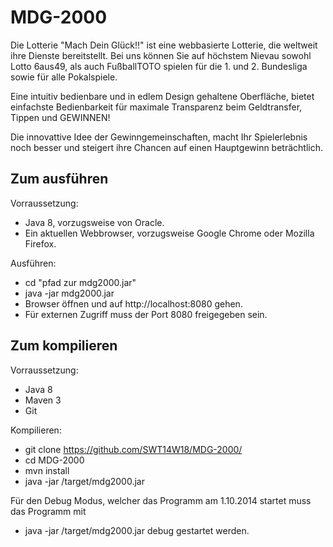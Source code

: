 MDG-2000
======
Die Lotterie "Mach Dein Glück!!" ist eine webbasierte Lotterie, die weltweit ihre Dienste bereitstellt. Bei uns können Sie
auf höchstem Nievau sowohl Lotto 6aus49, als auch FußballTOTO spielen für die 1. und 2. Bundesliga sowie für alle Pokalspiele.

Eine intuitiv bedienbare und in edlem Design gehaltene Oberfläche, bietet einfachste Bedienbarkeit für maximale Transparenz beim
Geldtransfer, Tippen und GEWINNEN!

Die innovattive Idee der Gewinngemeinschaften, macht Ihr Spielerlebnis noch besser und steigert ihre Chancen auf einen Hauptgewinn beträchtlich.

Zum ausführen
------

Vorraussetzung:
* Java 8, vorzugsweise von Oracle.
* Ein aktuellen Webbrowser, vorzugsweise Google Chrome oder Mozilla Firefox.

Ausführen:
* cd "pfad zur mdg2000.jar"
* java -jar mdg2000.jar
* Browser öffnen und auf http://localhost:8080 gehen.
* Für externen Zugriff muss der Port 8080 freigegeben sein.

Zum kompilieren
------
Vorraussetzung:
* Java 8
* Maven 3
* Git

Kompilieren:
* git clone https://github.com/SWT14W18/MDG-2000/
* cd MDG-2000
* mvn install
* java -jar /target/mdg2000.jar

Für den Debug Modus, welcher das Programm am 1.10.2014 startet muss das Programm mit
* java -jar /target/mdg2000.jar debug
gestartet werden.